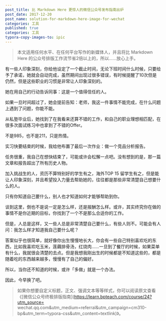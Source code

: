 ```yaml
---
post_title: 比 Markdown Here 更惊人的微信公众号发布指南出炉
post_date: 2017-12-20
post_name: solution-for-markdown-here-image-for-wechat
categories: 工具
published: true
categories: 工具
typora-copy-images-to: ipic
---
```


> 本文适用任何水平、在任何平台写作的新媒体人，并且将比 Markdown Here 的公众号排版工作流节省2倍以上的，所以……放心上手。

有一些人印象深刻，你给他设定了一个截止时间，无论下班时间什么时候，只要给予了承诺，她就会自动完成，虽然期间出现过很多错误，有时候提醒了10次但是仍然，但是这些职业的习惯是非常让人印象深刻的。

她在用自己的行动告诉同事：这是一个值得信任的人。

如果一旦时间超过了，她会提前告知：老师，我这一件事情不能完成，在什么问题上遇到了问题，你能不能。

从私塾毕业后，她找到了在我看来还算不错的工作，和自己的职业理想相匹配，在很多次面试练习中也拿到了不错的Offer。

不是985，也不是211，只是热情。

实习快要结束的时候，我给他布置了最后一次作业：做一个竞品分析报告。

任务很重，我自己在想快结束了，可能或许会松懈一点吧。没有想到的是，那一篇文章和报告超出了所有历史人物。

加入挑战生的人，资历不算特别好的学生有之，海外TOP 15 留学生有之，但是能让人印象深刻，并且希望投入力量去帮助她的，往往都是那些非常清楚自己想要什么的人。

只有你知道自己要什么，别人也才知道如何才能够帮助到你。

谈到这里，倒也不是说一定是怎么样，还是报酬怎么样。或许，其实终究你在做的事情不是你近期的目标，你找到了一个不是那么合适你的工作。

但是，人总是这样，又一些人总是非常清楚自己要什么，有些人则不。可能会有人问：我怎么样才知道我自己要什么呢？

答案似乎也很简单，就好像你出生慢慢地长大，你会有一些自己特别喜欢吃的东西，比如我喜欢吃玉米，莲藕排骨汤，红烧肉……一旦到了餐厅的时候，如果菜单有什么，我就很会清楚的去点。但是我想我刚出生的时候都是不知道这些的，都是随着吃的东西越来越多，慢慢有了自己的偏好。

所以，当你还不知道的时候，或许「多做」就是一个办法。

因此，今早换了吧。

> 如果你想要自定义标题，正文、强调文本等等样式，你可以阅读原文查看《[微信公众号终极排版指南](https://learn.bpteach.com/course/24?utm_source= wechat.qq.com&utm_medium=referral&utm_campaign=cm310-bp&utm_term=typora-css&utm_content=textlink)》。